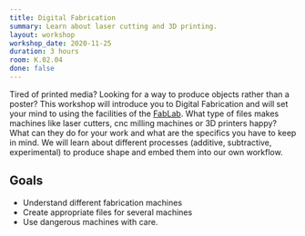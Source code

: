 ```yaml
---
title: Digital Fabrication
summary: Learn about laser cutting and 3D printing.
layout: workshop
workshop_date: 2020-11-25
duration: 3 hours
room: K.02.04
done: false
---
```


Tired of printed media? Looking for a way to produce objects rather than a poster? This workshop will introduce you to Digital Fabrication and will set your mind to using the facilities of the [FabLab](https://fablabkdg.be/en/). What type of files makes machines like laser cutters, cnc milling machines or 3D printers happy? What can they do for your work and what are the specifics you have to keep in mind. We will learn about different processes (additive, subtractive, experimental) to produce shape and embed them into our own workflow.

## Goals

- Understand different fabrication machines
- Create appropriate files for several machines
- Use dangerous machines with care.
